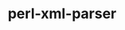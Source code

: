 ---
title: "perl-xml-parser"
layout: cache
categories: [package, develop-2025-01-12]
meta: {"versions": ["2.47"], "compilers": ["gcc@=11.1.0", "gcc@=11.4.0"], "oss": ["ubuntu20.04", "ubuntu22.04"], "platforms": ["linux"], "targets": ["x86_64_v3"], "stacks": ["data-vis-sdk", "e4s", "hep", "root"], "num_specs": 2, "num_specs_by_stack": {"data-vis-sdk": 1, "root": 2, "hep": 1, "e4s": 1}}
spec_details: [{"hash": "bajyf3lyqwkfg6algjohybdh36tj2ygb", "compiler": "gcc@=11.1.0", "versions": ["2.47"], "os": "ubuntu20.04", "platform": "linux", "target": "x86_64_v3", "variants": ["build_system=perl"], "stacks": ["data-vis-sdk", "root"], "size": "-", "tarball": "https://binaries.spack.io/develop-2025-01-12/build_cache/linux-ubuntu20.04-x86_64_v3/gcc-11.1.0/perl-xml-parser-2.47/linux-ubuntu20.04-x86_64_v3-gcc-11.1.0-perl-xml-parser-2.47-bajyf3lyqwkfg6algjohybdh36tj2ygb.spack"}, {"hash": "yjedmqcdhhrdnzlewifrjwqd2tl25q3s", "compiler": "gcc@=11.4.0", "versions": ["2.47"], "os": "ubuntu22.04", "platform": "linux", "target": "x86_64_v3", "variants": ["build_system=perl"], "stacks": ["root", "hep", "e4s"], "size": "-", "tarball": "https://binaries.spack.io/develop-2025-01-12/build_cache/linux-ubuntu22.04-x86_64_v3/gcc-11.4.0/perl-xml-parser-2.47/linux-ubuntu22.04-x86_64_v3-gcc-11.4.0-perl-xml-parser-2.47-yjedmqcdhhrdnzlewifrjwqd2tl25q3s.spack"}]
---